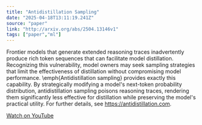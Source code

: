 ```yaml
---
title: "Antidistillation Sampling"
date: "2025-04-18T13:11:19.241Z"
source: "paper"
link: "http://arxiv.org/abs/2504.13146v1"
tags: ["paper","ml"]
---
```


Frontier models that generate extended reasoning traces inadvertently produce rich token sequences that can facilitate model distillation. Recognizing this vulnerability, model owners may seek sampling strategies that limit the effectiveness of distillation without compromising model performance. \emph{Antidistillation sampling} provides exactly this capability. By strategically modifying a model's next-token probability distribution, antidistillation sampling poisons reasoning traces, rendering them significantly less effective for distillation while preserving the model's practical utility. For further details, see https://antidistillation.com.

[Watch on YouTube](http://arxiv.org/abs/2504.13146v1)
